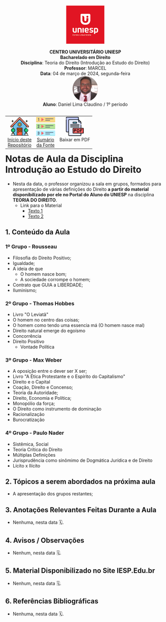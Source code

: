 <div align="center">

<p align="center"><img height="120" src="../../../figuras/LOGO_UNIESP.png"> </p>

<p align="center"><b>CENTRO UNIVERSITÁRIO UNIESP</b><br>
<b>Bacharelado em Direito</b><br>
<b>Disciplina</b>: Teoria do Direito (Introdução ao Estudo do Direito)<br>
<b>Professor</b>: MARCEL<br>
<b>Data</b>: 04 de março de 2024, segunda-feira<br>
<img align="center" src="../../../figuras/FOTO_PERFIL_DANIEL_CLAUDINO_2023.png" width="80"><br>
<b>Aluno</b>: Daniel Lima Claudino / 1º período<br>
 </p>
</div>

<table align="right" border="0">
  <tr>
    <td align="center" valign="top">
      <a href="../../README.md">
        <img src="https://github.com/dnlclaudino/imagens/blob/master/icones/icone-casa2.png?raw=true" heigh="60" width="60"><br>Início deste <br>Repositório
      </a>
    </td>
    <td align="center" valign="top">
      <a href="../README.md">
        <img src="https://github.com/dnlclaudino/imagens/blob/master/icones/icone-sumario.png?raw=true" heigh="60" width="60"><br>Sumário<br>da Fonte
      </a>
    </td>
    <td align="center" valign="top">
        <img src="https://github.com/dnlclaudino/imagens/blob/master/icones-aplicativos/pdf/pdf.png?raw=true" heigh="60" width="60"><br>Baixar em PDF
    </td>
  </tr>
</table><br><br><br><br><br>

# Notas de Aula da Disciplina Introdução ao Estudo do Direito

- Nesta da data, o professor organizou a sala em grupos, formados para apresentação de várias definições do Direito **a partir do material disponibilizado por ele no Portal do Aluno do UNIESP** na disciplina **TEORIA DO DIREITO**.
  - Link para o Material
    - [Texto 1]()
    - [Texto 2]()

## 1. Conteúdo da Aula

### 1º Grupo - Rousseau

- Filosofia do Direito Positivo;
- Igualdade;
- A ideia de que
  - O homem nasce bom;
  - A sociedade corrompe o homem;
- Contrato que GUIA a LIBERDADE;
- Iluminismo;

### 2º Grupo - Thomas Hobbes

- Livro "O Leviatã"
- O homem no centro das coisas;
- O homem como tendo uma essencia má (O homem nasce mal)
- Direito natural emerge do egoísmo
- Concorrência
- Direito Positivo
  - Vontade Política


### 3º Grupo - Max Weber

- A oposição entre o dever ser X ser;
- Livro "A Ética Protestante e o Espírito do Capitalismo"
- Direito e o Capital
- Coação, Direito e Concenso;
- Teoria da Autoridade;
- Direito, Economia e Política;
- Monopólio da força;
- O Direito como instrumento de dominação
- Racionalização
- Burocratização

### 4º Grupo - Paulo Nader

- Sistêmica, Social
- Teoria Crítica do Direito
- Múltiplas Definições
- Jurisprudência como sinômimo de Dogmática Jurídica e de Direito
- Lícito x Ilícito

## 2. Tópicos a serem abordados na próxima aula

- A apresentação dos grupos restantes;

## 3. Anotações Relevantes Feitas Durante a Aula

- Nenhuma, nesta data 🗓.

## 4. Avisos / Observações

- Nenhum, nesta data 🗓.

## 5. Material Disponibilizado no Site IESP.Edu.br

- Nenhum, nesta data 🗓.

## 6. Referências Bibliográficas

- Nenhuma, nesta data 🗓.